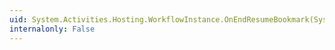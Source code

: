 ```yaml
---
uid: System.Activities.Hosting.WorkflowInstance.OnEndResumeBookmark(System.IAsyncResult)
internalonly: False
---
```

